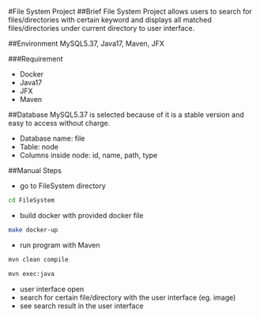 #File System Project
##Brief
File System Project allows users to search for files/directories with certain keyword and displays all matched files/directories under current directory to user interface.

##Environment
MySQL5.37, Java17, Maven, JFX

###Requirement
- Docker
- Java17
- JFX
- Maven

##Database
MySQL5.37 is selected because of it is a stable version and easy to access without charge.

- Database name: file
- Table: node
- Columns inside node: id, name, path, type

##Manual Steps
- go to FileSystem directory
```bash
cd FileSystem
```
- build docker with provided docker file
```bash
make docker-up
```
- run program with Maven
```bash
mvn clean compile
```
```bash
mvn exec:java
```
- user interface open
- search for certain file/directory with the user interface (eg. image)
- see search result in the user interface
